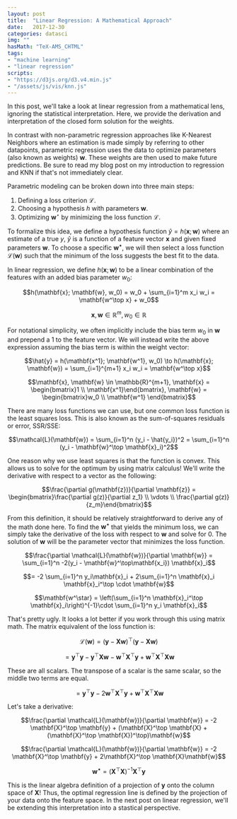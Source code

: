```yaml
---
layout: post
title:  "Linear Regression: A Mathematical Approach"
date:   2017-12-30
categories: datasci
img: ""
hasMath: "TeX-AMS_CHTML"
tags:
- "machine learning"
- "linear regression"
scripts:
- "https://d3js.org/d3.v4.min.js"
- "/assets/js/vis/knn.js"
---
```


In this post, we'll take a look at linear regression from a mathematical lens, ignoring the statistical interpretation. Here, we provide the derivation and interpretation of the closed form solution for the weights.

In contrast with non-parametric regression approaches like K-Nearest Neighbors where an estimation is made simply by referring to other datapoints, parametric regression uses the data to optimize parameters (also known as weights) $\mathbf{w}$. These weights are then used to make future predictions. Be sure to read my blog post on my introduction to regression and KNN if that's not immediately clear.

Parametric modeling can be broken down into three main steps:
1. Defining a loss criterion $\mathcal{L}$.
2. Choosing a hypothesis $h$ with parameters $\mathbf{w}$.
3. Optimizing $\mathbf{w}^\star$ by minimizing the loss function $\mathcal{L}$.

To formalize this idea, we define a hypothesis function $\hat{y} = h(\mathbf{x}; \mathbf{w})$ where an estimate of a true $y$, $\hat{y}$ is a function of a feature vector $\mathbf{x}$ and given fixed parameters $\mathbf{w}$. To choose a specific $\mathbf{w^\star}$, we will then select a loss function $\mathcal{L}(\mathbf{w})$ such that the minimum of the loss suggests the best fit to the data.

In linear regression, we define $h(\mathbf{x}; \mathbf{w})$ to be a linear combination of the features with an added bias parameter $w_0$:

$$h(\mathbf{x}; \mathbf{w}, w_0) = w_0 + \sum_{i=1}^m x_i w_i = \mathbf{w^\top x} + w_0$$

$$\mathbf{x}, \mathbf{w} \in \mathbb{R}^m, w_0 \in \mathbb{R}$$

For notational simplicity, we often implicitly include the bias term $w_0$ in $\mathbf{w}$ and prepend a 1 to the feature vector. We will instead write the above expression assuming the bias term is within the weight vector:

$$\hat{y} = h(\mathbf{x^1}; \mathbf{w^1}, w_0) \to h(\mathbf{x}; \mathbf{w}) = \sum_{i=1}^{m+1} x_i w_i = \mathbf{w^\top x}$$

$$\mathbf{x}, \mathbf{w} \in \mathbb{R}^{m+1}, \mathbf{x} = \begin{bmatrix}1 \\ \mathbf{x^1}\end{bmatrix}, \mathbf{w} = \begin{bmatrix}w_0 \\ \mathbf{w^1} \end{bmatrix}$$

There are many loss functions we can use, but one common loss function is the least squares loss. This is also known as the sum-of-squares residuals or error, SSR/SSE:

$$\mathcal{L}(\mathbf{w}) = \sum_{i=1}^n (y_i - \hat{y_i})^2 = \sum_{i=1}^n (y_i - \mathbf{w}^\top \mathbf{x}_i)^2$$

One reason why we use least squares is that the function is convex. This allows us to solve for the optimum by using matrix calculus! We'll write the derivative with respect to a vector as the following:

$$\frac{\partial g(\mathbf{z})}{\partial \mathbf{z}} = \begin{bmatrix}\frac{\partial g(z)}{\partial z_1} \\ \vdots \\ \frac{\partial g(z)}{z_m}\end{bmatrix}$$

From this definition, it should be relatively straightforward to derive any of the math done here. To find the $\mathbf{w^\star}$ that yields the minimum loss, we can simply take the derivative of the loss with respect to $\mathbf{w}$ and solve for 0. The solution of $\mathbf{w}$ will be the parameter vector that minimizes the loss function.

$$\frac{\partial \mathcal{L}(\mathbf{w})}{\partial \mathbf{w}} = \sum_{i=1}^n -2(y_i - \mathbf{w}^\top\mathbf{x_i}) \mathbf{x}_i$$

$$= -2 \sum_{i=1}^n y_i\mathbf{x}_i + 2\sum_{i=1}^n \mathbf{x}_i \mathbf{x}_i^\top \cdot \mathbf{w}$$

$$\mathbf{w^\star} = \left(\sum_{i=1}^n \mathbf{x}_i^\top \mathbf{x}_i\right)^{-1}\cdot \sum_{i=1}^n y_i \mathbf{x}_i$$

That's pretty ugly. It looks a lot better if you work through this using matrix math. The matrix equivalent of the loss function is:

$$\mathcal{L}(\mathbf{w}) = (\mathbf{y} - \mathbf{Xw})^\top(\mathbf{y} - \mathbf{Xw})$$

$$=\mathbf{y}^\top\mathbf{y} - \mathbf{y}^\top\mathbf{Xw} - \mathbf{w}^\top\mathbf{X}^\top\mathbf{y} + \mathbf{w}^\top \mathbf{X}^\top \mathbf{X} \mathbf{w}$$

These are all scalars. The transpose of a scalar is the same scalar, so the middle two terms are equal.

$$=\mathbf{y}^\top\mathbf{y} - 2\mathbf{w}^\top\mathbf{X}^\top\mathbf{y} + \mathbf{w}^\top \mathbf{X}^\top \mathbf{X} \mathbf{w}$$

Let's take a derivative:

$$\frac{\partial \mathcal{L}(\mathbf{w})}{\partial \mathbf{w}} = -2 \mathbf{X}^\top \mathbf{y} + (\mathbf{X}^\top \mathbf{X} + (\mathbf{X}^\top \mathbf{X})^\top)\mathbf{w}$$

$$\frac{\partial \mathcal{L}(\mathbf{w})}{\partial \mathbf{w}} = -2 \mathbf{X}^\top \mathbf{y} + 2\mathbf{X}^\top \mathbf{X}\mathbf{w}$$

$$\mathbf{w^\star} = (\mathbf{X}^\top\mathbf{X})^{-1}\mathbf{X}^\top\mathbf{y}$$

This is the linear algebra definition of a projection of $\mathbf{y}$ onto the column space of $\mathbf{X}$! Thus, the optimal regression line is defined by the projection of your data onto the feature space. In the next post on linear regression, we'll be extending this interpretation into a stastical perspective.